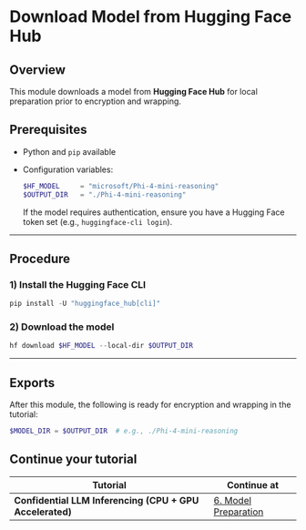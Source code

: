 # Download Model from Hugging Face Hub

## Overview

This module downloads a model from **Hugging Face Hub** for local preparation prior to encryption and wrapping.

## Prerequisites

* Python and `pip` available
* Configuration variables:

  ```powershell
  $HF_MODEL     = "microsoft/Phi-4-mini-reasoning"
  $OUTPUT_DIR   = "./Phi-4-mini-reasoning"
  ```

  If the model requires authentication, ensure you have a Hugging Face token set (e.g., `huggingface-cli login`).

---

## Procedure

### 1) Install the Hugging Face CLI

```powershell
pip install -U "huggingface_hub[cli]"
```

### 2) Download the model

```powershell
hf download $HF_MODEL --local-dir $OUTPUT_DIR
```

---

## Exports

After this module, the following is ready for encryption and wrapping in the tutorial:

```powershell
$MODEL_DIR = $OUTPUT_DIR  # e.g., ./Phi-4-mini-reasoning
```

## Continue your tutorial

| Tutorial                                                 | Continue at                                                                                                  |
| -------------------------------------------------------- | ------------------------------------------------------------------------------------------------------------ |
| **Confidential LLM Inferencing (CPU + GPU Accelerated)** | [6. Model Preparation](../../tutorials/confidential-llm-inferencing/README.md#6-model-preparation) |
